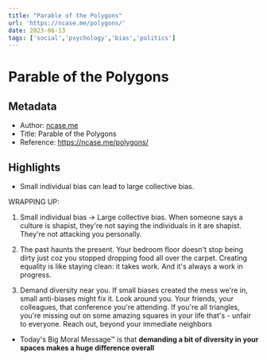 ```yaml
---
title: "Parable of the Polygons"
url: 'https://ncase.me/polygons/'
date: 2023-06-13
tags: ['social','psychology','bias','politics']
---
```


# Parable of the Polygons

## Metadata
- Author: [ncase.me]()
- Title: Parable of the Polygons
- Reference: https://ncase.me/polygons/



## Highlights

- Small individual bias can lead to large collective bias.

WRAPPING UP: 	 		 			
1. Small individual bias → Large collective bias. 			 			 			When someone says a culture is shapist, they're not saying the individuals in it are shapist. They're not attacking you personally. 
   
2. The past haunts the present. Your bedroom floor doesn't stop being dirty just coz you stopped dropping food all over the carpet. Creating equality is like staying clean: it takes work. And it's always a work in progress. 	
   
3. Demand diversity near you. If small biases created the mess we're in, small anti-biases might fix it. Look around you. Your friends, your colleagues, that conference you're attending. If you're all triangles, you're missing out on some amazing squares in your life that's - unfair to everyone. Reach out, beyond your immediate neighbors

- Today's Big Moral Message™ is that **demanding a bit of diversity in your spaces makes a huge difference overall**

